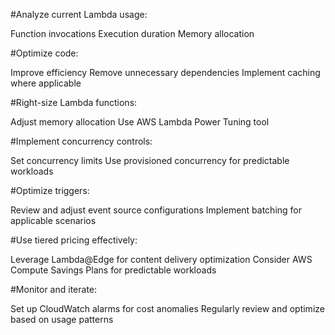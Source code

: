 #Analyze current Lambda usage:

Function invocations
Execution duration
Memory allocation


#Optimize code:

Improve efficiency
Remove unnecessary dependencies
Implement caching where applicable


#Right-size Lambda functions:

Adjust memory allocation
Use AWS Lambda Power Tuning tool


#Implement concurrency controls:

Set concurrency limits
Use provisioned concurrency for predictable workloads


#Optimize triggers:

Review and adjust event source configurations
Implement batching for applicable scenarios


#Use tiered pricing effectively:

Leverage Lambda@Edge for content delivery optimization
Consider AWS Compute Savings Plans for predictable workloads


#Monitor and iterate:

Set up CloudWatch alarms for cost anomalies
Regularly review and optimize based on usage patterns

